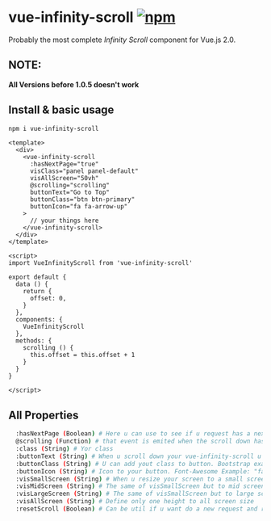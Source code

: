# vue-infinity-scroll [![npm](https://img.shields.io/npm/v/vue-multiselect.svg)](https://www.npmjs.com/package/vue-infinity-scroll)
Probably the most complete *Infinity Scroll* component for Vue.js 2.0.

## NOTE:
 **All Versions before 1.0.5 doesn't work**

## Install & basic usage

```bash
npm i vue-infinity-scroll
```

```vue
<template>
  <div>
    <vue-infinity-scroll
      :hasNextPage="true"
      visClass="panel panel-default"
      visAllScreen="50vh"
      @scrolling="scrolling"
      buttonText="Go to Top"
      buttonClass="btn btn-primary"
      buttonIcon="fa fa-arrow-up"
    >
      // your things here
    </vue-infinity-scroll>
  </div>
</template>

<script>
import VueInfinityScroll from 'vue-infinity-scroll'

export default {
  data () {
    return {
      offset: 0,
    }
  },
  components: {
    VueInfinityScroll
  },
  methods: {
    scrolling () {
      this.offset = this.offset + 1
    }
  }
}

</script>
```

## All Properties
```bash
  :hasNextPage (Boolean) # Here u can use to see if u request has a next page to go
  @scrolling (Function) # that event is emited when the scroll down has ended
  :class (String) # Yor class
  :buttonText (String) # When u scroll down your vue-infinity-scroll u'll see a button to go to top, u can change the name of button using that props
  :buttonClass (String) # U can add yout class to button. Bootstrap example: "btn btn-sm btn-primary"
  :buttonIcon (String) # Icon to your button. Font-Awesome Example: "fa fa-arrow-up"
  :visSmallScreen (String) # When u resize your screen to a small screen (less than 768px) u can choose your height (vh, px, em...)
  :visMidScreen (String) # The same of visSmallScreen but to mid screen (between 768px and 1000px)
  :visLargeScreen (String) # The same of visSmallScreen but to large screen (bigger than 1000px)
  :visAllScreen (String) # Define only one height to all screen size
  :resetScroll (Boolean) # Can be util if u want do a new request and reset the current scroll (If u dont use, new request will jump to same before position)
```
